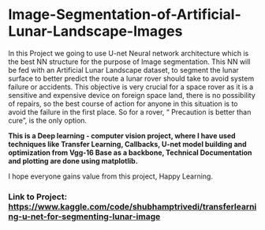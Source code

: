 # Image-Segmentation-of-Artificial-Lunar-Landscape-Images

In this Project we going to use U-net Neural network architecture which is the best NN structure
for the purpose of Image segmentation. This NN will be fed with an Artificial Lunar Landscape
dataset, to segment the lunar surface to better predict the route a lunar rover should take to
avoid system failure or accidents. This objective is very crucial for a space rover as it is a
sensitive and expensive device on foreign space land, there is no possibility of repairs, so the
best course of action for anyone in this situation is to avoid the failure in the first place. So for a
rover, “ Precaution is better than cure”, is the only option.

**This is a Deep learning - computer vision project, where I have used techniques like Transfer
Learning, Callbacks, U-net model building and optimization from Vgg-16 Base as a backbone,
Technical Documentation and plotting are done using matplotlib.**

I hope everyone gains value from this project, Happy Learning.

### Link to Project: https://www.kaggle.com/code/shubhamptrivedi/transferlearning-u-net-for-segmenting-lunar-image
